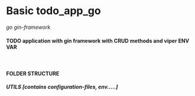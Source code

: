 # Basic todo_app_go
_go gin-framework_

#### TODO application with gin framework with CRUD methods and viper ENV VAR
<br>

#### FOLDER STRUCTURE
##### UTILS [contains configuration-files, env.....]